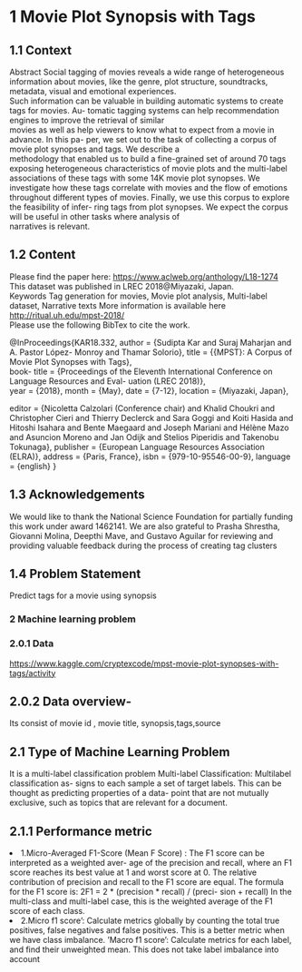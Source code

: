 # 1 Movie Plot Synopsis with Tags
## 1.1 Context
Abstract Social tagging of movies reveals a wide range of heterogeneous information about
movies, like the genre, plot structure, soundtracks, metadata, visual and emotional experiences.
<br>
Such information can be valuable in building automatic systems to create tags for movies. Au-
tomatic tagging systems can help recommendation engines to improve the retrieval of similar
<br>
movies as well as help viewers to know what to expect from a movie in advance. In this pa-
per, we set out to the task of collecting a corpus of movie plot synopses and tags. We describe a
<br>
methodology that enabled us to build a fine-grained set of around 70 tags exposing heterogeneous
characteristics of movie plots and the multi-label associations of these tags with some 14K movie
plot synopses. We investigate how these tags correlate with movies and the flow of emotions
<br>
throughout different types of movies. Finally, we use this corpus to explore the feasibility of infer-
ring tags from plot synopses. We expect the corpus will be useful in other tasks where analysis of
<br>
narratives is relevant.
## 1.2 Content
Please find the paper here: https://www.aclweb.org/anthology/L18-1274
<br>
This dataset was published in LREC 2018@Miyazaki, Japan.<br>
Keywords Tag generation for movies, Movie plot analysis, Multi-label dataset, Narrative texts
More information is available here http://ritual.uh.edu/mpst-2018/ <br>
Please use the following BibTex to cite the work.<br>

@InProceedings{KAR18.332, author = {Sudipta Kar and Suraj Maharjan and A. Pastor López-
Monroy and Thamar Solorio},
title = {{MPST}: A Corpus of Movie Plot Synopses with Tags},<br>
book- title = {Proceedings of the Eleventh International Conference on Language Resources and Eval-
uation (LREC 2018)},<br> year = {2018}, month = {May}, date = {7-12}, location = {Miyazaki, Japan},

editor = {Nicoletta Calzolari (Conference chair) and Khalid Choukri and Christopher Cieri and
Thierry Declerck and Sara Goggi and Koiti Hasida and Hitoshi Isahara and Bente Maegaard and
Joseph Mariani and Hélène Mazo and Asuncion Moreno and Jan Odijk and Stelios Piperidis and
Takenobu Tokunaga}, publisher = {European Language Resources Association (ELRA)}, address
= {Paris, France}, isbn = {979-10-95546-00-9}, language = {english} }

## 1.3 Acknowledgements
We would like to thank the National Science Foundation for partially funding this work under
award 1462141. We are also grateful to Prasha Shrestha, Giovanni Molina, Deepthi Mave, and
Gustavo Aguilar for reviewing and providing valuable feedback during the process of creating
tag clusters <br>

## 1.4 Problem Statement
Predict tags for a movie using synopsis
### 2 Machine learning problem
### 2.0.1 Data
https://www.kaggle.com/cryptexcode/mpst-movie-plot-synopses-with-tags/activity
<br>
## 2.0.2 Data overview-
Its consist of movie id , movie title, synopsis,tags,source

## 2.1 Type of Machine Learning Problem

It is a multi-label classification problem Multi-label Classification: Multilabel classification as-
signs to each sample a set of target labels. This can be thought as predicting properties of a data-
point that are not mutually exclusive, such as topics that are relevant for a document.
<br>
## 2.1.1 Performance metric
<li>1.Micro-Averaged F1-Score (Mean F Score) : The F1 score can be interpreted as a
weighted aver- age of the precision and recall, where an F1 score reaches its best value
at 1 and worst score at 0. The relative contribution of precision and recall to the F1
score are equal. The formula for the F1 score is: 2F1 = 2 * (precision * recall) / (preci-
sion + recall) In the multi-class and multi-label case, this is the weighted average of the
F1 score of each class.</li>
<li>2.Micro f1 score’: Calculate metrics globally by counting the total true positives, false
negatives and false positives. This is a better metric when we have class imbalance.
’Macro f1 score’: Calculate metrics for each label, and find their unweighted mean.
This does not take label imbalance into account</li>
